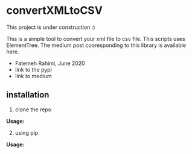 # convertXMLtoCSV
This project is under construction :)

This is a simple tool to convert your xml file to csv file. This scripts uses ElementTree. The medium post cooresponding to this library is available here. 

* Fatemeh Rahimi, June 2020
* link to the pypi
* link to medium

## installation
1. clone the repo

  **Usage:**

2. using pip

  **Usage:**
  